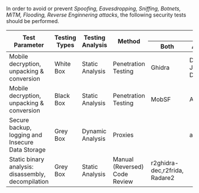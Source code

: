 In order to avoid or prevent *Spoofing, Eavesdropping, Sniffing, Botnets, MiTM, Flooding, Reverse Enginnering attacks*, the following security tests should be performed.


<table class="tg">
<thead>
  <tr>
    <th class="tg-amwm" rowspan="2">Test Parameter</th>
    <th class="tg-amwm" rowspan="2">Testing Types</th>
    <th class="tg-amwm" rowspan="2">Testing Analysis</th>
    <th class="tg-amwm" rowspan="2">Method</th>
    <th class="tg-amwm" colspan="3">Tools</th>
  </tr>
  <tr>
    <th class="tg-amwm">Both</th>
    <th class="tg-amwm">Android</th>
    <th class="tg-amwm">iOS</th>
  </tr>
</thead>
<tbody>
  <tr>
    <td class="tg-0lax">Mobile   decryption, <br>unpacking &amp; conversion</td>
    <td class="tg-0lax">White Box</td>
    <td class="tg-0lax">Static Analysis</td>
    <td class="tg-0lax">Penetration Testing</td>
    <td class="tg-0lax">Ghidra</td>
    <td class="tg-0lax">Dex2jar, JD-GUI, <br>Dextra</td>
    <td class="tg-0lax">Clutch</td>
  </tr>
  <tr>
    <td class="tg-0lax">Mobile   decryption, <br>unpacking &amp; conversion</td>
    <td class="tg-0lax">Black Box</td>
    <td class="tg-0lax">Static Analysis</td>
    <td class="tg-0lax">Penetration Testing</td>
    <td class="tg-0lax">MobSF</td>
    <td class="tg-0lax">APKEnum</td>
    <td class="tg-0lax">Damn Vulnerable <br>iOS App</td>
  </tr>
  <tr>
    <td class="tg-0lax">Secure backup,   <br>logging and Insecure <br>Data Storage</td>
    <td class="tg-0lax">Grey Box</td>
    <td class="tg-0lax">Dynamic Analysis</td>
    <td class="tg-0lax">Proxies</td>
    <td class="tg-0lax"></td>
    <td class="tg-0lax">adb</td>
    <td class="tg-0lax"></td>
  </tr>
  <tr>
    <td class="tg-0lax">Static binary   analysis: <br>disassembly, decompilation</td>
    <td class="tg-0lax">Grey Box</td>
    <td class="tg-0lax">Static Analysis</td>
    <td class="tg-0lax">Manual (Reversed) <br>Code Review</td>
    <td class="tg-0lax">r2ghidra-dec,r2frida, <br>Radare2</td>
    <td class="tg-0lax"></td>
    <td class="tg-0lax">Hooper</td>
  </tr>
</tbody>
</table>